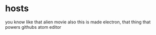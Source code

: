 # hosts
you know like that alien movie
also this is made electron, that thing that powers githubs atom editor
